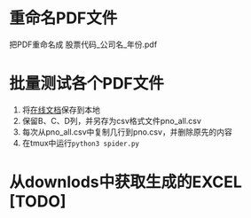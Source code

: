 # 重命名PDF文件
把PDF重命名成 股票代码_公司名_年份.pdf

# 批量测试各个PDF文件
1. 将[在线文档](https://www.kdocs.cn/l/cd9u5wqfI48p)保存到本地
2. 保留B、C、D列，并另存为csv格式文件pno_all.csv
3. 每次从pno_all.csv中复制几行到pno.csv，并删除原先的内容
4. 在tmux中运行`python3 spider.py`

# 从downlods中获取生成的EXCEL [TODO]